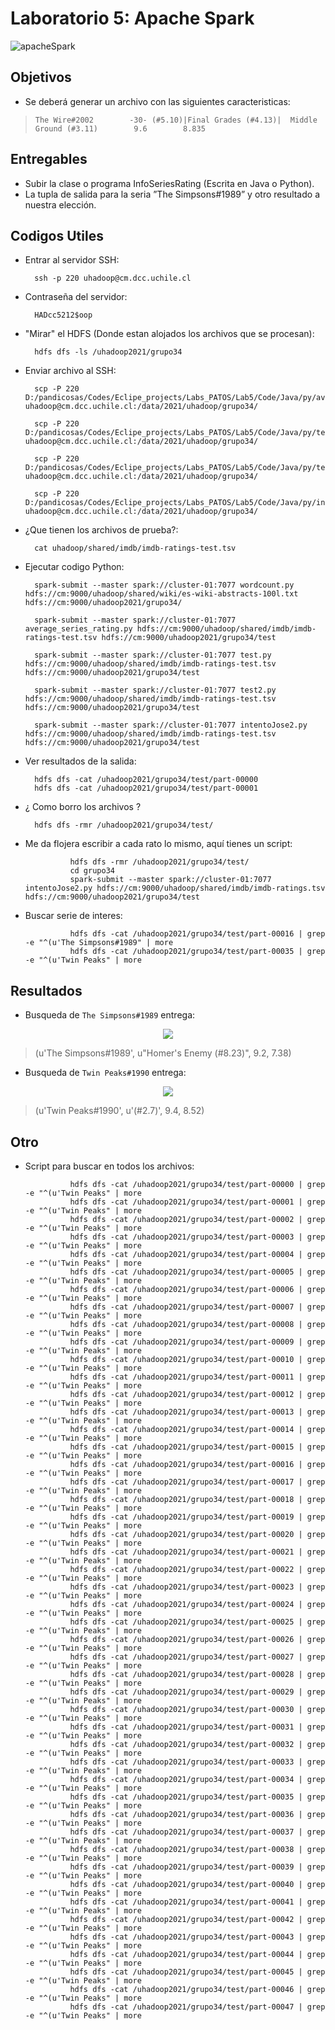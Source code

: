 # Laboratorio 5: Apache Spark

![apacheSpark](https://www.josebernalte.com/wp-content/uploads/2018/02/spark.png)

## Objetivos

- Se deberá generar un archivo con las siguientes caracteristicas:

> ```The Wire#2002        -30- (#5.10)|Final Grades (#4.13)|  Middle Ground (#3.11)        9.6        8.835```


## Entregables

- Subir la clase o programa InfoSeriesRating (Escrita en Java o Python). 
- La tupla de salida para la seria ”The Simpsons#1989” y otro resultado a nuestra elección.

## Codigos Utiles

- Entrar al servidor SSH:

        ssh -p 220 uhadoop@cm.dcc.uchile.cl

- Contraseña del servidor: 
        
        HADcc5212$oop

- "Mirar" el HDFS (Donde estan alojados los archivos que se procesan):

        hdfs dfs -ls /uhadoop2021/grupo34

- Enviar archivo al SSH:

        scp -P 220 D:/pandicosas/Codes/Eclipe_projects/Labs_PATOS/Lab5/Code/Java/py/average_series_rating.py uhadoop@cm.dcc.uchile.cl:/data/2021/uhadoop/grupo34/

        scp -P 220 D:/pandicosas/Codes/Eclipe_projects/Labs_PATOS/Lab5/Code/Java/py/test.py uhadoop@cm.dcc.uchile.cl:/data/2021/uhadoop/grupo34/

        scp -P 220 D:/pandicosas/Codes/Eclipe_projects/Labs_PATOS/Lab5/Code/Java/py/test2.py uhadoop@cm.dcc.uchile.cl:/data/2021/uhadoop/grupo34/

        scp -P 220 D:/pandicosas/Codes/Eclipe_projects/Labs_PATOS/Lab5/Code/Java/py/intentoJose2.py uhadoop@cm.dcc.uchile.cl:/data/2021/uhadoop/grupo34/

- ¿Que tienen los archivos de prueba?:

        cat uhadoop/shared/imdb/imdb-ratings-test.tsv 

- Ejecutar codigo Python:

        spark-submit --master spark://cluster-01:7077 wordcount.py hdfs://cm:9000/uhadoop/shared/wiki/es-wiki-abstracts-100l.txt hdfs://cm:9000/uhadoop2021/grupo34/

        spark-submit --master spark://cluster-01:7077 average_series_rating.py hdfs://cm:9000/uhadoop/shared/imdb/imdb-ratings-test.tsv hdfs://cm:9000/uhadoop2021/grupo34/test

        spark-submit --master spark://cluster-01:7077 test.py hdfs://cm:9000/uhadoop/shared/imdb/imdb-ratings-test.tsv hdfs://cm:9000/uhadoop2021/grupo34/test

        spark-submit --master spark://cluster-01:7077 test2.py hdfs://cm:9000/uhadoop/shared/imdb/imdb-ratings-test.tsv hdfs://cm:9000/uhadoop2021/grupo34/test

        spark-submit --master spark://cluster-01:7077 intentoJose2.py hdfs://cm:9000/uhadoop/shared/imdb/imdb-ratings-test.tsv hdfs://cm:9000/uhadoop2021/grupo34/test

- Ver resultados de la salida:

        hdfs dfs -cat /uhadoop2021/grupo34/test/part-00000
        hdfs dfs -cat /uhadoop2021/grupo34/test/part-00001

- ¿ Como borro los archivos ?

        hdfs dfs -rmr /uhadoop2021/grupo34/test/

- Me da flojera escribir a cada rato lo mismo, aquí tienes un script:

                hdfs dfs -rmr /uhadoop2021/grupo34/test/
                cd grupo34
                spark-submit --master spark://cluster-01:7077 intentoJose2.py hdfs://cm:9000/uhadoop/shared/imdb/imdb-ratings.tsv hdfs://cm:9000/uhadoop2021/grupo34/test

- Buscar serie de interes:

                hdfs dfs -cat /uhadoop2021/grupo34/test/part-00016 | grep -e "^(u'The Simpsons#1989" | more
                hdfs dfs -cat /uhadoop2021/grupo34/test/part-00035 | grep -e "^(u'Twin Peaks" | more


## Resultados

- Busqueda de ```The Simpsons#1989``` entrega:

<p align="center">
  <img src="https://deadhomersociety.files.wordpress.com/2018/01/whochewed.gif">
</p>

> (u'The Simpsons#1989', u"Homer's Enemy (#8.23)", 9.2, 7.38)

- Busqueda de ```Twin Peaks#1990``` entrega:

<p align="center">
  <img src="https://media1.giphy.com/media/3ohzdKjSSVObhesnFm/giphy.gif">
</p>

> (u'Twin Peaks#1990', u'(#2.7)', 9.4, 8.52)

## Otro

- Script para buscar en todos los archivos:

                hdfs dfs -cat /uhadoop2021/grupo34/test/part-00000 | grep -e "^(u'Twin Peaks" | more
                hdfs dfs -cat /uhadoop2021/grupo34/test/part-00001 | grep -e "^(u'Twin Peaks" | more
                hdfs dfs -cat /uhadoop2021/grupo34/test/part-00002 | grep -e "^(u'Twin Peaks" | more
                hdfs dfs -cat /uhadoop2021/grupo34/test/part-00003 | grep -e "^(u'Twin Peaks" | more
                hdfs dfs -cat /uhadoop2021/grupo34/test/part-00004 | grep -e "^(u'Twin Peaks" | more
                hdfs dfs -cat /uhadoop2021/grupo34/test/part-00005 | grep -e "^(u'Twin Peaks" | more
                hdfs dfs -cat /uhadoop2021/grupo34/test/part-00006 | grep -e "^(u'Twin Peaks" | more
                hdfs dfs -cat /uhadoop2021/grupo34/test/part-00007 | grep -e "^(u'Twin Peaks" | more
                hdfs dfs -cat /uhadoop2021/grupo34/test/part-00008 | grep -e "^(u'Twin Peaks" | more
                hdfs dfs -cat /uhadoop2021/grupo34/test/part-00009 | grep -e "^(u'Twin Peaks" | more
                hdfs dfs -cat /uhadoop2021/grupo34/test/part-00010 | grep -e "^(u'Twin Peaks" | more
                hdfs dfs -cat /uhadoop2021/grupo34/test/part-00011 | grep -e "^(u'Twin Peaks" | more
                hdfs dfs -cat /uhadoop2021/grupo34/test/part-00012 | grep -e "^(u'Twin Peaks" | more
                hdfs dfs -cat /uhadoop2021/grupo34/test/part-00013 | grep -e "^(u'Twin Peaks" | more
                hdfs dfs -cat /uhadoop2021/grupo34/test/part-00014 | grep -e "^(u'Twin Peaks" | more
                hdfs dfs -cat /uhadoop2021/grupo34/test/part-00015 | grep -e "^(u'Twin Peaks" | more
                hdfs dfs -cat /uhadoop2021/grupo34/test/part-00016 | grep -e "^(u'Twin Peaks" | more
                hdfs dfs -cat /uhadoop2021/grupo34/test/part-00017 | grep -e "^(u'Twin Peaks" | more
                hdfs dfs -cat /uhadoop2021/grupo34/test/part-00018 | grep -e "^(u'Twin Peaks" | more
                hdfs dfs -cat /uhadoop2021/grupo34/test/part-00019 | grep -e "^(u'Twin Peaks" | more
                hdfs dfs -cat /uhadoop2021/grupo34/test/part-00020 | grep -e "^(u'Twin Peaks" | more
                hdfs dfs -cat /uhadoop2021/grupo34/test/part-00021 | grep -e "^(u'Twin Peaks" | more
                hdfs dfs -cat /uhadoop2021/grupo34/test/part-00022 | grep -e "^(u'Twin Peaks" | more
                hdfs dfs -cat /uhadoop2021/grupo34/test/part-00023 | grep -e "^(u'Twin Peaks" | more
                hdfs dfs -cat /uhadoop2021/grupo34/test/part-00024 | grep -e "^(u'Twin Peaks" | more
                hdfs dfs -cat /uhadoop2021/grupo34/test/part-00025 | grep -e "^(u'Twin Peaks" | more
                hdfs dfs -cat /uhadoop2021/grupo34/test/part-00026 | grep -e "^(u'Twin Peaks" | more
                hdfs dfs -cat /uhadoop2021/grupo34/test/part-00027 | grep -e "^(u'Twin Peaks" | more
                hdfs dfs -cat /uhadoop2021/grupo34/test/part-00028 | grep -e "^(u'Twin Peaks" | more
                hdfs dfs -cat /uhadoop2021/grupo34/test/part-00029 | grep -e "^(u'Twin Peaks" | more
                hdfs dfs -cat /uhadoop2021/grupo34/test/part-00030 | grep -e "^(u'Twin Peaks" | more
                hdfs dfs -cat /uhadoop2021/grupo34/test/part-00031 | grep -e "^(u'Twin Peaks" | more
                hdfs dfs -cat /uhadoop2021/grupo34/test/part-00032 | grep -e "^(u'Twin Peaks" | more
                hdfs dfs -cat /uhadoop2021/grupo34/test/part-00033 | grep -e "^(u'Twin Peaks" | more
                hdfs dfs -cat /uhadoop2021/grupo34/test/part-00034 | grep -e "^(u'Twin Peaks" | more
                hdfs dfs -cat /uhadoop2021/grupo34/test/part-00035 | grep -e "^(u'Twin Peaks" | more
                hdfs dfs -cat /uhadoop2021/grupo34/test/part-00036 | grep -e "^(u'Twin Peaks" | more
                hdfs dfs -cat /uhadoop2021/grupo34/test/part-00037 | grep -e "^(u'Twin Peaks" | more
                hdfs dfs -cat /uhadoop2021/grupo34/test/part-00038 | grep -e "^(u'Twin Peaks" | more
                hdfs dfs -cat /uhadoop2021/grupo34/test/part-00039 | grep -e "^(u'Twin Peaks" | more
                hdfs dfs -cat /uhadoop2021/grupo34/test/part-00040 | grep -e "^(u'Twin Peaks" | more
                hdfs dfs -cat /uhadoop2021/grupo34/test/part-00041 | grep -e "^(u'Twin Peaks" | more
                hdfs dfs -cat /uhadoop2021/grupo34/test/part-00042 | grep -e "^(u'Twin Peaks" | more
                hdfs dfs -cat /uhadoop2021/grupo34/test/part-00043 | grep -e "^(u'Twin Peaks" | more
                hdfs dfs -cat /uhadoop2021/grupo34/test/part-00044 | grep -e "^(u'Twin Peaks" | more
                hdfs dfs -cat /uhadoop2021/grupo34/test/part-00045 | grep -e "^(u'Twin Peaks" | more
                hdfs dfs -cat /uhadoop2021/grupo34/test/part-00046 | grep -e "^(u'Twin Peaks" | more
                hdfs dfs -cat /uhadoop2021/grupo34/test/part-00047 | grep -e "^(u'Twin Peaks" | more
